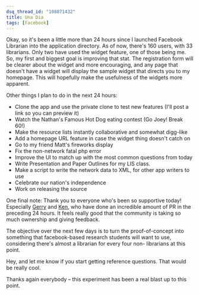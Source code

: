 ```yaml
---
dsq_thread_id: "108871432"
title: Una Dia
tags: [Facebook]
---
```


Okay, so it's been a little more than 24 hours since I launched Facebook Librarian into the application directory. As of now, there's 160 users, with 33 librarians. Only two have used the widget feature, one of those being me. So, my first and biggest goal is improving that stat. The registration form will be clearer about the widget and more encouraging, and any page that doesn't have a widget will display the sample widget that directs you to my homepage. This will hopefully make the usefulness of the widgets more apparent.

Other things I plan to do in the next 24 hours: 

  * Clone the app and use the private clone to test new features (I'll post a link so you can preview it)
  * Watch the Nathan's Famous Hot Dog eating contest (Go Joey! Break 60!)
  * Make the resource lists instantly collaborative and somewhat digg-like
  * Add a homepage URL feature in case the widget thing doesn't catch on
  * Go to my friend Matt's fireworks display
  * Fix the non-network fatal php error
  * Improve the UI to match up with the most common questions from today
  * Write Presentation and Paper Outlines for my LIS class.
  * Make a script to write the network data to XML, for other app writers to use
  * Celebrate our nation's independence
  * Work on releasing the source

One final note: Thank you to everyone who's been so supportive today! Especially [Gerry](http://onlinesocialnetworks.blogspot.com/) and [Ken](http://www.rss4lib.com/), who have done an incredible amount of PR in the preceding 24 hours. It feels really good that the community is taking so much ownership and giving feedback.

The objective over the next few days is to turn the proof-of-concept into something that facebook-based research students will want to use, considering there's almost a librarian for every four non- librarians at this point.

Hey, and let me know if you start getting reference questions. That would be really cool.

Thanks again everybody – this experiment has been a real blast up to this point.